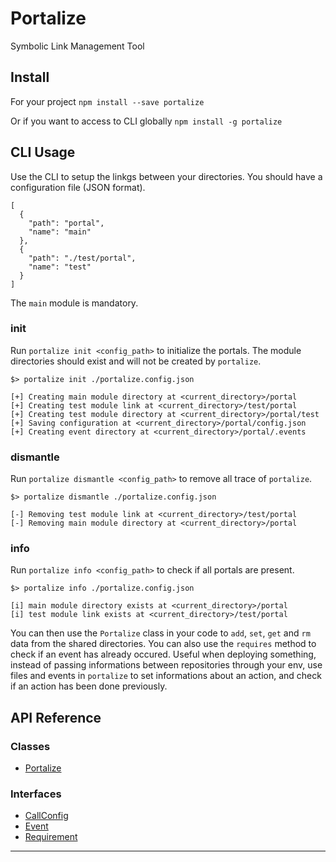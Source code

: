 # Portalize

Symbolic Link Management Tool
## Install

For your project
`npm install --save portalize`

Or if you want to access to CLI globally
`npm install -g portalize`

## CLI Usage

Use the CLI to setup the linkgs between your directories. You should have a configuration file (JSON format).
```
[
  {
    "path": "portal",
    "name": "main"
  },
  {
    "path": "./test/portal",
    "name": "test"
  }
]
```

The `main` module is mandatory.

### init

Run `portalize init <config_path>` to initialize the portals.
The module directories should exist and will not be created by `portalize`.

```shell
$> portalize init ./portalize.config.json

[+] Creating main module directory at <current_directory>/portal
[+] Creating test module link at <current_directory>/test/portal
[+] Creating test module directory at <current_directory>/portal/test
[+] Saving configuration at <current_directory>/portal/config.json
[+] Creating event directory at <current_directory>/portal/.events
```

### dismantle

Run `portalize dismantle <config_path>` to remove all trace of `portalize`.

```shell
$> portalize dismantle ./portalize.config.json

[-] Removing test module link at <current_directory>/test/portal
[-] Removing main module directory at <current_directory>/portal
```

### info

Run `portalize info <config_path>` to check if all portals are present.

```shell
$> portalize info ./portalize.config.json

[i] main module directory exists at <current_directory>/portal
[i] test module link exists at <current_directory>/test/portal
```

You can then use the `Portalize` class in your code to `add`, `set`, `get` and `rm` data from the shared directories.
You can also use the `requires` method to check if an event has already occured. Useful when deploying something,
instead of passing informations between repositories through your env, use files and events in `portalize` to set informations about an action, and check if an action has been done previously.

## API Reference

### Classes

* [Portalize](classes/portalize.md)

### Interfaces

* [CallConfig](interfaces/callconfig.md)
* [Event](interfaces/event.md)
* [Requirement](interfaces/requirement.md)

---


